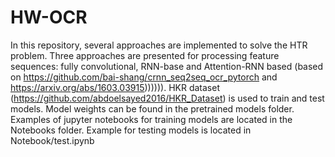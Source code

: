 # HW-OCR
In this repository, several approaches are implemented to solve the HTR problem. Three approaches are presented for processing feature sequences: fully convolutional, RNN-base and Attention-RNN based (based on https://github.com/bai-shang/crnn_seq2seq_ocr_pytorch and https://arxiv.org/abs/1603.03915)))))). 
HKR dataset (https://github.com/abdoelsayed2016/HKR_Dataset) is used to train and test models. 
Model weights can be found in the pretrained models folder.
Examples of jupyter notebooks for training models are located in the Notebooks folder.
Example for testing models is located in Notebook/test.ipynb
